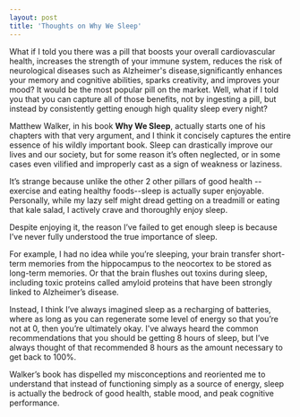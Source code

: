 ```yaml
---
layout: post
title: 'Thoughts on Why We Sleep'
---
```


What if I told you there was a pill that boosts your overall cardiovascular
health, increases the strength of your immune system, reduces the risk of
neurological diseases such as Alzheimer's disease,significantly enhances your
memory and cognitive abilities, sparks creativity, and improves your mood? It
would be the most popular pill on the market. Well, what if I told you that you
can capture all of those benefits, not by ingesting a pill, but instead by
consistently getting enough high quality sleep every night?

Matthew Walker, in his book **Why We Sleep**, actually starts one of his
chapters with that very argument, and I think it concisely captures the entire
essence of his wildly important book. Sleep can drastically improve our lives
and our society, but for some reason it’s often neglected, or in some cases even
vilified and improperly cast as a sign of weakness or laziness.

It’s strange because unlike the other 2 other pillars of good health --exercise
and eating healthy foods--sleep is actually super enjoyable. Personally, while
my lazy self might dread getting on a treadmill or eating that kale salad, I
actively crave and thoroughly enjoy sleep.

Despite enjoying it, the reason I’ve failed to get enough sleep is
because I’ve never fully understood the true importance of sleep.

For example, I had no idea while you’re sleeping, your brain transfer short-term
memories from the hippocampus to the neocortex to be stored as long-term
memories. Or that the brain flushes out toxins during sleep, including toxic
proteins called amyloid proteins that have been strongly linked to Alzheimer’s
disease.

Instead, I think I’ve always imagined sleep as a recharging of batteries, where
as long as you can regenerate some level of energy so that you’re not at 0, then
you’re ultimately okay. I've always heard the common recommendations that you
should be getting 8 hours of sleep, but I’ve always thought of that recommended
8 hours as the amount necessary to get back to 100%.

Walker’s book has dispelled my misconceptions and reoriented me to understand
that instead of functioning simply as a source of energy, sleep is actually the
bedrock of good health, stable mood, and peak cognitive performance.

